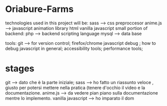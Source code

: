 # Oriabure-Farms
technologies used in this project will be:
sass --> css preproccesor
anime.js --> javascript animation library
html
vanilla javascript
small portion of backend:
php --> backend scripting language
mysql --> data base

tools:
git --> for version control;
firefox/chrome javascript debug ; how to debug javascript in general;
accessibility tools;
performance tools;

#     stages
git --> dato che è la parte iniziale;
sass --> ho fatto un riassunto veloce , giusto per potersi mettere nella pratica (tenere d'occhio il video e la documentazione.
anime.js --> da vedere pian piano sulla documentazione mentre lo implemento.
vanilla javascript --> ho imparato il dom